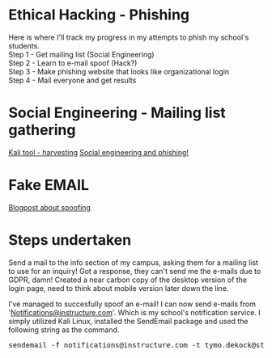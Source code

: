 # Ethical Hacking - Phishing
Here is where I'll track my progress in my attempts to phish my school's students. <br>
Step 1 - Get mailing list (Social Engineering) <br>
Step 2 - Learn to e-mail spoof (Hack?) <br>
Step 3 - Make phishing website that looks like organizational login <br>
Step 4 - Mail everyone and get results <br>
 
# Social Engineering - Mailing list gathering
<a href="https://tools.kali.org/information-gathering/theharvester">Kali tool - harvesting</a>
<a href="https://www.dionach.com/blog/social-engineering-and-phishing-email-attacks">Social engineering and phishing!</a>
# Fake EMAIL
<a href="https://dylan.tweney.com/2017/10/25/how-to-fake-an-email-from-almost-anyone-in-under-5-minutes/">Blogpost about spoofing</a>




# Steps undertaken
Send a mail to the info section of my campus, asking them for a mailing list to use for an inquiry!
Got a response, they can't send me the e-mails due to GDPR, damn!
Created a near carbon copy of the desktop version of the login page, need to think about mobile version later down the line. 

I've managed to succesfully spoof an e-mail! I can now send e-mails from 'Notifications@instructure.com'. Which is my school's notification service.
I simply utilized Kali Linux, installed the SendEmail package and used the following string as the command.
<pre>sendemail -f notifications@instructure.com -t tymo.dekock@student.kdg.be -m "Hello world" -s uit.telenet.be -u "Canvas notification"</pre>
